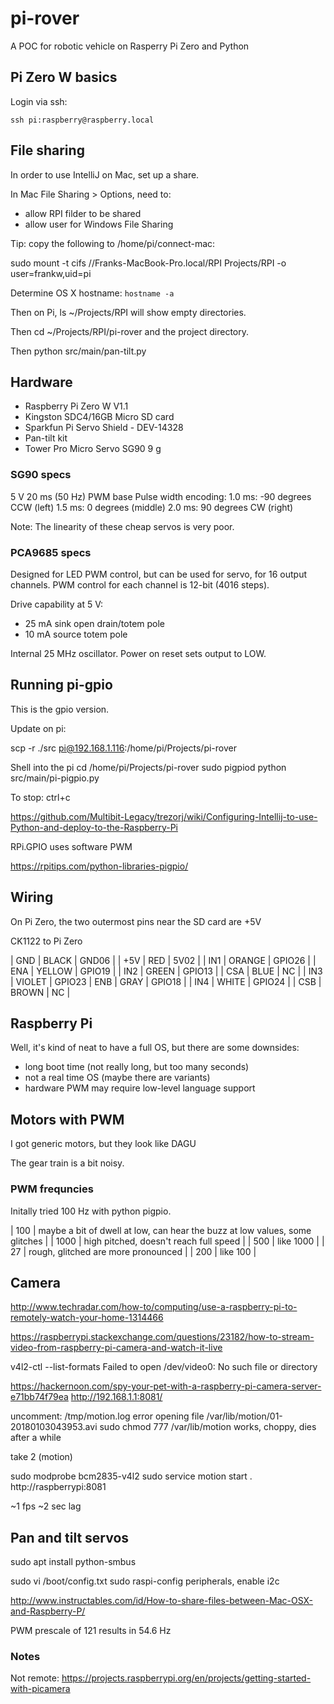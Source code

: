 # pi-rover

A POC for robotic vehicle on Rasperry Pi Zero and Python

## Pi Zero W basics
Login via ssh:

``ssh pi:raspberry@raspberry.local``

## File sharing
In order to use IntelliJ on Mac, set up a share.

In Mac File Sharing > Options, need to:
 - allow RPI filder to be shared
 - allow user for Windows File Sharing

Tip: copy the following to /home/pi/connect-mac:

sudo mount -t cifs //Franks-MacBook-Pro.local/RPI Projects/RPI -o user=frankw,uid=pi

Determine OS X hostname: ``hostname -a``

Then on Pi, ls ~/Projects/RPI will show empty directories.

Then cd ~/Projects/RPI/pi-rover and the project directory.

Then python src/main/pan-tilt.py

## Hardware
- Raspberry Pi Zero W V1.1
- Kingston SDC4/16GB Micro SD card
- Sparkfun Pi Servo Shield - DEV-14328
- Pan-tilt kit
- Tower Pro Micro Servo SG90 9 g

### SG90 specs
5 V
20 ms (50 Hz) PWM base
Pulse width encoding:
1.0 ms: -90 degrees CCW (left)
1.5 ms: 0 degrees (middle)
2.0 ms: 90 degrees CW (right)

Note: The linearity of these cheap servos is very poor.

### PCA9685 specs
Designed for LED PWM control, but can be used for servo, for 16 output channels.
PWM control for each channel is 12-bit (4016 steps).

Drive capability at 5 V:
- 25 mA sink open drain/totem pole
- 10 mA source totem pole

Internal 25 MHz oscillator.
Power on reset sets output to LOW.


## Running pi-gpio
This is the gpio version.

Update on pi:

scp -r ./src pi@192.168.1.116:/home/pi/Projects/pi-rover

Shell into the pi
cd /home/pi/Projects/pi-rover
sudo pigpiod
python src/main/pi-pigpio.py

To stop: ctrl+c

https://github.com/Multibit-Legacy/trezorj/wiki/Configuring-Intellij-to-use-Python-and-deploy-to-the-Raspberry-Pi

RPi.GPIO uses software PWM

https://rpitips.com/python-libraries-pigpio/

## Wiring
On Pi Zero, the two outermost pins near the SD card are +5V

CK1122 to Pi Zero

| GND | BLACK  | GND06  |
| +5V | RED    | 5V02   |
| IN1 | ORANGE | GPIO26 |
| ENA | YELLOW | GPIO19 |
| IN2 | GREEN  | GPIO13 |
| CSA | BLUE   | NC     |
| IN3 | VIOLET | GPIO23
| ENB | GRAY   | GPIO18 |
| IN4 | WHITE  | GPIO24 |
| CSB | BROWN  | NC     |

## Raspberry Pi
Well, it's kind of neat to have a full OS, but there are some downsides:

- long boot time (not really long, but too many seconds)
- not a real time OS (maybe there are variants)
- hardware PWM may require low-level language support

## Motors with PWM
I got generic motors, but they look like DAGU

The gear train is a bit noisy.

### PWM frequncies
Initally tried 100 Hz with python pigpio.

| 100 | maybe a bit of dwell at low, can hear the buzz at low values, some glitches |
| 1000 | high pitched, doesn't reach full speed |
| 500 | like 1000 |
| 27 | rough, glitched are more pronounced |
| 200 | like 100 |

## Camera

http://www.techradar.com/how-to/computing/use-a-raspberry-pi-to-remotely-watch-your-home-1314466

https://raspberrypi.stackexchange.com/questions/23182/how-to-stream-video-from-raspberry-pi-camera-and-watch-it-live

v4l2-ctl --list-formats
Failed to open /dev/video0: No such file or directory

https://hackernoon.com/spy-your-pet-with-a-raspberry-pi-camera-server-e71bb74f79ea
http://192.168.1.1:8081/

uncomment:
/tmp/motion.log
error opening file /var/lib/motion/01-20180103043953.avi 
sudo chmod 777 /var/lib/motion
works, choppy, dies after a while

take 2 (motion)

sudo modprobe bcm2835-v4l2
sudo service motion start .
http://raspberrypi:8081

~1 fps
~2 sec lag

## Pan and tilt servos
sudo apt install python-smbus

sudo vi /boot/config.txt
sudo raspi-config
peripherals, enable i2c

http://www.instructables.com/id/How-to-share-files-between-Mac-OSX-and-Raspberry-P/

PWM prescale of 121 results in 54.6 Hz

### Notes

Not remote: https://projects.raspberrypi.org/en/projects/getting-started-with-picamera


